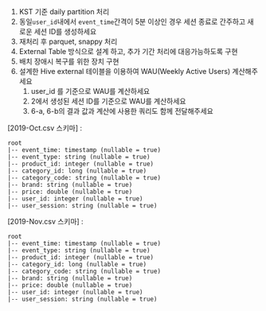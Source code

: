 1. KST 기준 daily partition 처리
2. 동일```user_id```내에서 ```event_time```간격이 5분 이상인 경우 세션 종료로 간주하고 새로운 세션 ID를 생성하세요
3. 재처리 후 parquet, snappy 처리
4. External Table 방식으로 설계 하고, 추가 기간 처리에 대응가능하도록 구현
5. 배치 장애시 복구를 위한 장치 구현
6. 설계한 Hive external 테이블을 이용하여 WAU(Weekly Active Users) 계산해주세요
    1. user_id 를 기준으로 WAU를 계산하세요
    2. 2에서 생성된 세션 ID를 기준으로 WAU를 계산하세요
    3. 6-a, 6-b의 결과 값과 계산에 사용한 쿼리도 함께 전달해주세요

[2019-Oct.csv 스키마] :
```
root
|-- event_time: timestamp (nullable = true)
|-- event_type: string (nullable = true)
|-- product_id: integer (nullable = true)
|-- category_id: long (nullable = true)
|-- category_code: string (nullable = true)
|-- brand: string (nullable = true)
|-- price: double (nullable = true)
|-- user_id: integer (nullable = true)
|-- user_session: string (nullable = true)
```


[2019-Nov.csv 스키마] :
```
root
|-- event_time: timestamp (nullable = true)
|-- event_type: string (nullable = true)
|-- product_id: integer (nullable = true)
|-- category_id: long (nullable = true)
|-- category_code: string (nullable = true)
|-- brand: string (nullable = true)
|-- price: double (nullable = true)
|-- user_id: integer (nullable = true)
|-- user_session: string (nullable = true)
```